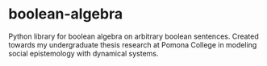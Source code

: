 # boolean-algebra
Python library for boolean algebra on arbitrary boolean sentences. Created towards my undergraduate thesis research at Pomona College in modeling social epistemology with dynamical systems.
